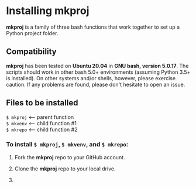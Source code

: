 # Installing mkproj  

**mkproj** is a family of three bash functions that work together to set up a Python project folder.

## Compatibility

**mkproj** has been tested on **Ubuntu 20.04** in **GNU bash, version 5.0.17**.
The scripts should work in other bash 5.0+ environments (assuming Python 3.5+ is installed). On other systems and/or shells, however, please exercise caution. If any problems are found, please don't hesitate to open an issue.

## Files to be installed  
`$ mkproj` <-- parent function  
`$ mkvenv` <-- child function #1  
`$ mkrepo` <-- child function #2  
  
### To install `$ mkproj`, `$ mkvenv`, and `$ mkrepo`:  

1) Fork the **mkproj** repo to your GitHub account.

2) Clone the **mkproj** repo to your local drive.

3) 
